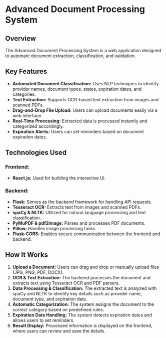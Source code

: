 # Advanced Document Processing System

## Overview
The Advanced Document Processing System is a web application designed to automate document extraction, classification, and validation.

## Key Features
- **Automated Document Classification:** Uses NLP techniques to identify provider names, document types, states, expiration dates, and categories.
- **Text Extraction:** Supports OCR-based text extraction from images and scanned PDFs.
- **Drag-and-Drop File Upload:** Users can upload documents easily via a web interface.
- **Real-Time Processing:** Extracted data is processed instantly and categorized accordingly.
- **Expiration Alerts:** Users can set reminders based on document expiration dates.

## Technologies Used

### Frontend:
- **React.js:** Used for building the interactive UI.

### Backend:
- **Flask:** Serves as the backend framework for handling API requests.
- **Tesseract OCR:** Extracts text from images and scanned PDFs.
- **spaCy & NLTK:** Utilized for natural language processing and text classification.
- **PyMuPDF & pdf2image:** Parses and processes PDF documents.
- **Pillow:** Handles image processing tasks.
- **Flask-CORS:** Enables secure communication between the frontend and backend.

## How It Works
1. **Upload a Document:** Users can drag and drop or manually upload files (JPG, PNG, PDF, DOCX).
2. **OCR & Text Extraction:** The backend processes the document and extracts text using Tesseract OCR and PDF parsers.
3. **Data Processing & Classification:** The extracted text is analyzed with spaCy and NLTK to identify key details such as provider name, document type, and expiration date.
4. **Automatic Categorization:** The system assigns the document to the correct category based on predefined rules.
5. **Expiration Date Handling:** The system detects expiration dates and allows users to set reminders.
6. **Result Display:** Processed information is displayed on the frontend, where users can review and save the details.

